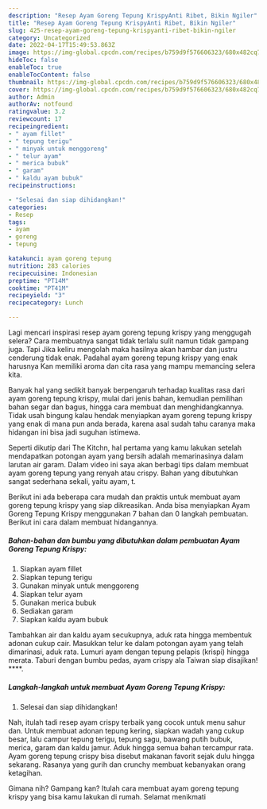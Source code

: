 ```yaml
---
description: "Resep Ayam Goreng Tepung KrispyAnti Ribet, Bikin Ngiler"
title: "Resep Ayam Goreng Tepung KrispyAnti Ribet, Bikin Ngiler"
slug: 425-resep-ayam-goreng-tepung-krispyanti-ribet-bikin-ngiler
category: Uncategorized
date: 2022-04-17T15:49:53.863Z
image: https://img-global.cpcdn.com/recipes/b759d9f576606323/680x482cq70/ayam-goreng-tepung-krispy-foto-resep-utama.jpg
hideToc: false
enableToc: true
enableTocContent: false
thumbnail: https://img-global.cpcdn.com/recipes/b759d9f576606323/680x482cq70/ayam-goreng-tepung-krispy-foto-resep-utama.jpg
cover: https://img-global.cpcdn.com/recipes/b759d9f576606323/680x482cq70/ayam-goreng-tepung-krispy-foto-resep-utama.jpg
author: Admin
authorAv: notfound
ratingvalue: 3.2
reviewcount: 17
recipeingredient:
- " ayam fillet"
- " tepung terigu"
- " minyak untuk menggoreng"
- " telur ayam"
- " merica bubuk"
- " garam"
- " kaldu ayam bubuk"
recipeinstructions:

- "Selesai dan siap dihidangkan!"
categories:
- Resep
tags:
- ayam
- goreng
- tepung

katakunci: ayam goreng tepung 
nutrition: 283 calories
recipecuisine: Indonesian
preptime: "PT14M"
cooktime: "PT41M"
recipeyield: "3"
recipecategory: Lunch

---
```



Lagi mencari inspirasi resep ayam goreng tepung krispy yang menggugah selera? Cara membuatnya sangat tidak terlalu sulit namun tidak gampang juga. Tapi Jika keliru mengolah maka hasilnya akan hambar dan justru cenderung tidak enak. Padahal ayam goreng tepung krispy yang enak harusnya Kan memiliki aroma dan cita rasa yang mampu memancing selera kita.


Banyak hal yang sedikit banyak berpengaruh terhadap kualitas rasa dari ayam goreng tepung krispy, mulai dari jenis bahan, kemudian pemilihan bahan segar dan bagus, hingga cara membuat dan menghidangkannya. Tidak usah bingung kalau hendak menyiapkan ayam goreng tepung krispy yang enak di mana pun anda berada, karena asal sudah tahu caranya maka hidangan ini bisa jadi suguhan istimewa.

Seperti dikutip dari The Kitchn, hal pertama yang kamu lakukan setelah mendapatkan potongan ayam yang bersih adalah memarinasinya dalam larutan air garam. Dalam video ini saya akan berbagi tips dalam membuat ayam goreng tepung yang renyah atau crispy. Bahan yang dibutuhkan sangat sederhana sekali, yaitu ayam, t.


Berikut ini ada beberapa cara mudah dan praktis untuk membuat ayam goreng tepung krispy yang siap dikreasikan. Anda bisa menyiapkan Ayam Goreng Tepung Krispy menggunakan 7 bahan dan 0 langkah pembuatan. Berikut ini cara dalam membuat hidangannya.

<!--inarticleads1-->

##### Bahan-bahan dan bumbu yang dibutuhkan dalam pembuatan Ayam Goreng Tepung Krispy:

1. Siapkan  ayam fillet
1. Siapkan  tepung terigu
1. Gunakan  minyak untuk menggoreng
1. Siapkan  telur ayam
1. Gunakan  merica bubuk
1. Sediakan  garam
1. Siapkan  kaldu ayam bubuk


Tambahkan air dan kaldu ayam secukupnya, aduk rata hingga membentuk adonan cukup cair. Masukkan telur ke dalam potongan ayam yang telah dimarinasi, aduk rata. Lumuri ayam dengan tepung pelapis (krispi) hingga merata. Taburi dengan bumbu pedas, ayam crispy ala Taiwan siap disajikan! ****. 

<!--inarticleads2-->

##### Langkah-langkah untuk membuat Ayam Goreng Tepung Krispy:


1. Selesai dan siap dihidangkan!

Nah, itulah tadi resep ayam crispy terbaik yang cocok untuk menu sahur dan. Untuk membuat adonan tepung kering, siapkan wadah yang cukup besar, lalu campur tepung terigu, tepung sagu, bawang putih bubuk, merica, garam dan kaldu jamur. Aduk hingga semua bahan tercampur rata. Ayam goreng tepung crispy bisa disebut makanan favorit sejak dulu hingga sekarang. Rasanya yang gurih dan crunchy membuat kebanyakan orang ketagihan. 

Gimana nih? Gampang kan? Itulah cara membuat ayam goreng tepung krispy yang bisa kamu lakukan di rumah. Selamat menikmati
